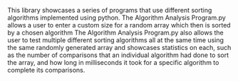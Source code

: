 This library showcases a series of programs that use different sorting algorithms implemented using python.
The Algorithm Analysis Program.py allows a user to enter a custom size for a random array which then is sorted by a chosen algorithm
The Algorithm Analysis Program.py also allows the user to test multiple different sorting algorithms all at the same time using the same randomly generated array and showcases statistics on each, 
such as the number of comparisons that an individual algorithm had done to sort the array, and how long in milliseconds it took for a specific algorithm to complete its comparisons.

